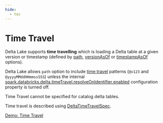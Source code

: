 ```yaml
---
hide:
  - toc
---
```


# Time Travel

Delta Lake supports **time travelling** which is loading a Delta table at a given version or timestamp (defined by [path](../delta/options.md#path), [versionAsOf](../delta/options.md#versionAsOf) or [timestampAsOf](../delta/options.md#timestampAsOf) options).

Delta Lake allows `path` option to include [time travel](../DeltaTableUtils.md#extractIfPathContainsTimeTravel) patterns (`@v123` and `@yyyyMMddHHmmssSSS`) unless the internal [spark.databricks.delta.timeTravel.resolveOnIdentifier.enabled](../configuration-properties/DeltaSQLConf.md#timeTravel.resolveOnIdentifier.enabled) configuration property is turned off.

Time Travel cannot be specified for catalog delta tables.

Time travel is described using [DeltaTimeTravelSpec](DeltaTimeTravelSpec.md).

[Demo: Time Travel](../demo/time-travel.md)
